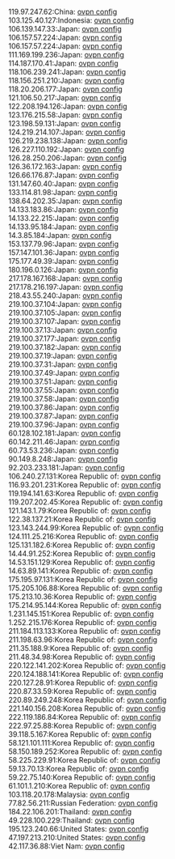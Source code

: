 119.97.247.62:China: [ovpn config](vpn/119_97_247_62.ovpn)  
103.125.40.127:Indonesia: [ovpn config](vpn/103_125_40_127.ovpn)  
106.139.147.33:Japan: [ovpn config](vpn/106_139_147_33.ovpn)  
106.157.57.224:Japan: [ovpn config](vpn/106_157_57_224.ovpn)  
106.157.57.224:Japan: [ovpn config](vpn/106_157_57_224.ovpn)  
111.169.199.236:Japan: [ovpn config](vpn/111_169_199_236.ovpn)  
114.187.170.41:Japan: [ovpn config](vpn/114_187_170_41.ovpn)  
118.106.239.241:Japan: [ovpn config](vpn/118_106_239_241.ovpn)  
118.156.251.210:Japan: [ovpn config](vpn/118_156_251_210.ovpn)  
118.20.206.177:Japan: [ovpn config](vpn/118_20_206_177.ovpn)  
121.106.50.217:Japan: [ovpn config](vpn/121_106_50_217.ovpn)  
122.208.194.126:Japan: [ovpn config](vpn/122_208_194_126.ovpn)  
123.176.215.58:Japan: [ovpn config](vpn/123_176_215_58.ovpn)  
123.198.59.131:Japan: [ovpn config](vpn/123_198_59_131.ovpn)  
124.219.214.107:Japan: [ovpn config](vpn/124_219_214_107.ovpn)  
126.219.238.138:Japan: [ovpn config](vpn/126_219_238_138.ovpn)  
126.227.110.192:Japan: [ovpn config](vpn/126_227_110_192.ovpn)  
126.28.250.206:Japan: [ovpn config](vpn/126_28_250_206.ovpn)  
126.36.172.163:Japan: [ovpn config](vpn/126_36_172_163.ovpn)  
126.66.176.87:Japan: [ovpn config](vpn/126_66_176_87.ovpn)  
131.147.60.40:Japan: [ovpn config](vpn/131_147_60_40.ovpn)  
133.114.81.98:Japan: [ovpn config](vpn/133_114_81_98.ovpn)  
138.64.202.35:Japan: [ovpn config](vpn/138_64_202_35.ovpn)  
14.133.183.86:Japan: [ovpn config](vpn/14_133_183_86.ovpn)  
14.133.22.215:Japan: [ovpn config](vpn/14_133_22_215.ovpn)  
14.133.95.184:Japan: [ovpn config](vpn/14_133_95_184.ovpn)  
14.3.85.184:Japan: [ovpn config](vpn/14_3_85_184.ovpn)  
153.137.79.96:Japan: [ovpn config](vpn/153_137_79_96.ovpn)  
157.147.101.36:Japan: [ovpn config](vpn/157_147_101_36.ovpn)  
175.177.49.39:Japan: [ovpn config](vpn/175_177_49_39.ovpn)  
180.196.0.126:Japan: [ovpn config](vpn/180_196_0_126.ovpn)  
217.178.167.168:Japan: [ovpn config](vpn/217_178_167_168.ovpn)  
217.178.216.197:Japan: [ovpn config](vpn/217_178_216_197.ovpn)  
218.43.55.240:Japan: [ovpn config](vpn/218_43_55_240.ovpn)  
219.100.37.104:Japan: [ovpn config](vpn/219_100_37_104.ovpn)  
219.100.37.105:Japan: [ovpn config](vpn/219_100_37_105.ovpn)  
219.100.37.107:Japan: [ovpn config](vpn/219_100_37_107.ovpn)  
219.100.37.13:Japan: [ovpn config](vpn/219_100_37_13.ovpn)  
219.100.37.177:Japan: [ovpn config](vpn/219_100_37_177.ovpn)  
219.100.37.182:Japan: [ovpn config](vpn/219_100_37_182.ovpn)  
219.100.37.19:Japan: [ovpn config](vpn/219_100_37_19.ovpn)  
219.100.37.31:Japan: [ovpn config](vpn/219_100_37_31.ovpn)  
219.100.37.49:Japan: [ovpn config](vpn/219_100_37_49.ovpn)  
219.100.37.51:Japan: [ovpn config](vpn/219_100_37_51.ovpn)  
219.100.37.55:Japan: [ovpn config](vpn/219_100_37_55.ovpn)  
219.100.37.58:Japan: [ovpn config](vpn/219_100_37_58.ovpn)  
219.100.37.86:Japan: [ovpn config](vpn/219_100_37_86.ovpn)  
219.100.37.87:Japan: [ovpn config](vpn/219_100_37_87.ovpn)  
219.100.37.96:Japan: [ovpn config](vpn/219_100_37_96.ovpn)  
60.128.102.181:Japan: [ovpn config](vpn/60_128_102_181.ovpn)  
60.142.211.46:Japan: [ovpn config](vpn/60_142_211_46.ovpn)  
60.73.53.236:Japan: [ovpn config](vpn/60_73_53_236.ovpn)  
90.149.8.248:Japan: [ovpn config](vpn/90_149_8_248.ovpn)  
92.203.233.181:Japan: [ovpn config](vpn/92_203_233_181.ovpn)  
106.240.27.131:Korea Republic of: [ovpn config](vpn/106_240_27_131.ovpn)  
116.93.201.231:Korea Republic of: [ovpn config](vpn/116_93_201_231.ovpn)  
119.194.141.63:Korea Republic of: [ovpn config](vpn/119_194_141_63.ovpn)  
119.207.202.45:Korea Republic of: [ovpn config](vpn/119_207_202_45.ovpn)  
121.143.1.79:Korea Republic of: [ovpn config](vpn/121_143_1_79.ovpn)  
122.38.137.21:Korea Republic of: [ovpn config](vpn/122_38_137_21.ovpn)  
123.143.244.99:Korea Republic of: [ovpn config](vpn/123_143_244_99.ovpn)  
124.111.25.216:Korea Republic of: [ovpn config](vpn/124_111_25_216.ovpn)  
125.131.182.6:Korea Republic of: [ovpn config](vpn/125_131_182_6.ovpn)  
14.44.91.252:Korea Republic of: [ovpn config](vpn/14_44_91_252.ovpn)  
14.53.151.129:Korea Republic of: [ovpn config](vpn/14_53_151_129.ovpn)  
14.63.89.141:Korea Republic of: [ovpn config](vpn/14_63_89_141.ovpn)  
175.195.97.131:Korea Republic of: [ovpn config](vpn/175_195_97_131.ovpn)  
175.205.106.88:Korea Republic of: [ovpn config](vpn/175_205_106_88.ovpn)  
175.213.10.36:Korea Republic of: [ovpn config](vpn/175_213_10_36.ovpn)  
175.214.95.144:Korea Republic of: [ovpn config](vpn/175_214_95_144.ovpn)  
1.231.145.151:Korea Republic of: [ovpn config](vpn/1_231_145_151.ovpn)  
1.252.215.176:Korea Republic of: [ovpn config](vpn/1_252_215_176.ovpn)  
211.184.113.133:Korea Republic of: [ovpn config](vpn/211_184_113_133.ovpn)  
211.198.63.96:Korea Republic of: [ovpn config](vpn/211_198_63_96.ovpn)  
211.35.188.9:Korea Republic of: [ovpn config](vpn/211_35_188_9.ovpn)  
211.48.34.98:Korea Republic of: [ovpn config](vpn/211_48_34_98.ovpn)  
220.122.141.202:Korea Republic of: [ovpn config](vpn/220_122_141_202.ovpn)  
220.124.188.141:Korea Republic of: [ovpn config](vpn/220_124_188_141.ovpn)  
220.127.28.91:Korea Republic of: [ovpn config](vpn/220_127_28_91.ovpn)  
220.87.33.59:Korea Republic of: [ovpn config](vpn/220_87_33_59.ovpn)  
220.89.249.248:Korea Republic of: [ovpn config](vpn/220_89_249_248.ovpn)  
221.140.156.208:Korea Republic of: [ovpn config](vpn/221_140_156_208.ovpn)  
222.119.186.84:Korea Republic of: [ovpn config](vpn/222_119_186_84.ovpn)  
222.97.25.88:Korea Republic of: [ovpn config](vpn/222_97_25_88.ovpn)  
39.118.5.167:Korea Republic of: [ovpn config](vpn/39_118_5_167.ovpn)  
58.121.101.111:Korea Republic of: [ovpn config](vpn/58_121_101_111.ovpn)  
58.150.189.252:Korea Republic of: [ovpn config](vpn/58_150_189_252.ovpn)  
58.225.229.91:Korea Republic of: [ovpn config](vpn/58_225_229_91.ovpn)  
59.13.70.13:Korea Republic of: [ovpn config](vpn/59_13_70_13.ovpn)  
59.22.75.140:Korea Republic of: [ovpn config](vpn/59_22_75_140.ovpn)  
61.101.1.210:Korea Republic of: [ovpn config](vpn/61_101_1_210.ovpn)  
103.118.20.178:Malaysia: [ovpn config](vpn/103_118_20_178.ovpn)  
77.82.56.211:Russian Federation: [ovpn config](vpn/77_82_56_211.ovpn)  
184.22.106.201:Thailand: [ovpn config](vpn/184_22_106_201.ovpn)  
49.228.100.229:Thailand: [ovpn config](vpn/49_228_100_229.ovpn)  
195.123.240.66:United States: [ovpn config](vpn/195_123_240_66.ovpn)  
47.197.213.210:United States: [ovpn config](vpn/47_197_213_210.ovpn)  
42.117.36.88:Viet Nam: [ovpn config](vpn/42_117_36_88.ovpn)  
